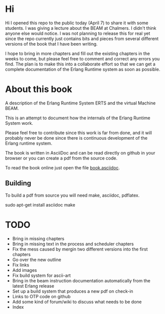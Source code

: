 # Hi

Hi I opened this repo to the public today (April 7) to share it with some students. I was giving a lecture about the BEAM at Chalmers. I didn't think anyone else would notice. I was not planning to release this for real yet since the repo currently just contains bits and pieces from several different versions of the book that I have been writing.

I hope to bring in more chapters and fill out the existing chapters in the weeks to come, but please feel free to comment and correct any errors you find. The plan is to make this into a collaborate effort so that we can get a complete documentation of the Erlang Runtime system as soon as possible.

# About this book
A description of the Erlang Runtime System ERTS and the virtual Machine BEAM.

This is an attempt to document how the internals of the Erlang Runtime System work.

Please feel free to contribute since this work is far from done, and it will probably never be done since there is continuous development of the Erlang runtime system.

The book is written in AsciiDoc and can be read directly on github in your browser or you can create a pdf from the source code.

To read the book online just open the file [book.asciidoc](book.asciidoc).


## Building

To build a pdf from source you will need make, asciidoc, pdflatex.


 sudo apt-get install asciidoc
 make
 
 # TODO
 * Bring in missing chapters
 * Bring in missing text in the process and scheduler chapters
 * Fix the mess caused by mergin two different versions into the first chapters
 * Go over the new outline
 * Fix links
 * Add images
 * Fix build system for ascii-art
 * Bring in the beam instruction documentation automatically from the latest Erlang release 
 * Set up a build system that produces a new pdf on check-in
 * Links to OTP code on github
 * Add some kind of forum/wiki to discuss what needs to be done
 * Index
